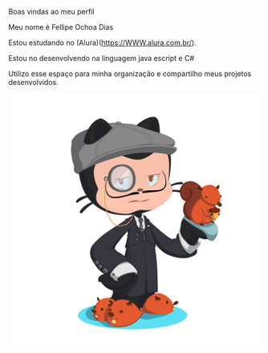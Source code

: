Boas vindas ao meu perfil

Meu nome é Fellipe Ochoa Dias

Estou estudando no (Alura)(https://WWW.alura.com.br/).

Estou no desenvolvendo na linguagem java escript e C#

Utilizo esse espaço para minha organização e compartilho meus projetos desenvolvidos.

![](octocat-1722522133975.png)
